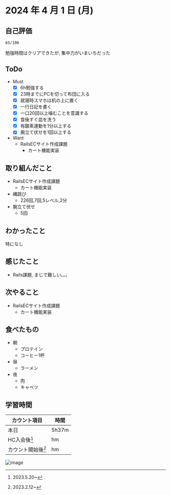 # 2024 年 4 月 1 日 (月)

## 自己評価
```
65/100
```
勉強時間はクリアできたが, 集中力がいまいちだった

## ToDo
- Must
  - [x] 6h勉強する
  - [x] 23時までにPCを切って布団に入る
  - [x] 就寝時スマホは机の上に置く
  - [x] 一行日記を書く
  - [x] 一口20回以上噛むことを意識する
  - [x] 食後すぐ皿を洗う
  - [x] 有酸素運動を1分以上する
  - [x] 腕立て伏せを1回以上する
- Want
  - RailsECサイト作成課題
    - カート機能実装

## 取り組んだこと
- RailsECサイト作成課題
  - カート機能実装
- 縄跳び
  - 226回,7回,5レベル,2分
- 腕立て伏せ
  - 5回

## わかったこと
特になし

## 感じたこと
- Rails課題, まじで難しい｡｡｡

## 次やること
- RailsECサイト作成課題
  - カート機能実装

## 食べたもの
- 朝
  - プロテイン
  - コーヒー1杯
- 昼
  - ラーメン
- 夜
  - 肉
  - キャベツ

## 学習時間
|カウント項目|時間|
|----|----|
|本日 |5h37m|
|HC入会後[^1]|hm|
|カウント開始後[^2]|hm|

[^1]: 2023.5.20~
[^2]: 2023.2.12~

![image](https://github.com/nil-ramuda/daily_report/assets/94735931/984b4f4d-f2fa-4329-a240-34c2f6cda8b4)

